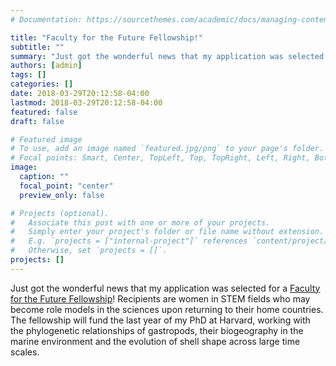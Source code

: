 ```yaml
---
# Documentation: https://sourcethemes.com/academic/docs/managing-content/

title: "Faculty for the Future Fellowship!"
subtitle: ""
summary: "Just got the wonderful news that my application was selected for a [Faculty for the Future Fellowship](https://www.facultyforthefuture.net)! Recipients are women in STEM fields who may become role models in the sciences upon returning to their home countries. The fellowship will fund the last year of my PhD at Harvard, working with the phylogenetic relationships of gastropods, their biogeography in the marine environment and the evolution of shell shape across large time scales."
authors: [admin]
tags: []
categories: []
date: 2018-03-29T20:12:58-04:00
lastmod: 2018-03-29T20:12:58-04:00
featured: false
draft: false

# Featured image
# To use, add an image named `featured.jpg/png` to your page's folder.
# Focal points: Smart, Center, TopLeft, Top, TopRight, Left, Right, BottomLeft, Bottom, BottomRight.
image:
  caption: ""
  focal_point: "center"
  preview_only: false

# Projects (optional).
#   Associate this post with one or more of your projects.
#   Simply enter your project's folder or file name without extension.
#   E.g. `projects = ["internal-project"]` references `content/project/deep-learning/index.md`.
#   Otherwise, set `projects = []`.
projects: []
---
```


Just got the wonderful news that my application was selected for a [Faculty for the Future Fellowship](https://www.facultyforthefuture.net)! Recipients are women in STEM fields who may become role models in the sciences upon returning to their home countries. The fellowship will fund the last year of my PhD at Harvard, working with the phylogenetic relationships of gastropods, their biogeography in the marine environment and the evolution of shell shape across large time scales.
